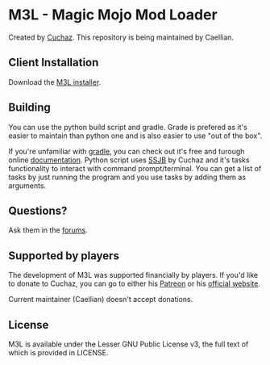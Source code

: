 
M3L - Magic Mojo Mod Loader
===========================
Created by [Cuchaz](http://www.cuchazinteractive.com/m3l).
This repository is being maintained by Caellian.

Client Installation
-------------------
Download the [M3L installer](http://www.cuchazinteractive.com/m3l).

Building
--------
You can use the python build script and gradle.
Grade is prefered as it's easier to maintain than python one and is also easier to use "out of the box".

If you're unfamiliar with [gradle](https://gradle.org/), you can check out it's free and turough online [documentation](https://docs.gradle.org/current/userguide/userguide.html).
Python script uses [SSJB](https://bitbucket.org/cuchaz/ssjb) by Cuchaz and it's tasks functionality to interact with command prompt/terminal. You can get a list of tasks by just running the program and you use tasks by adding them as arguments.

Questions?
----------
Ask them in the [forums](http://www.cuchazinteractive.com/forums/categories/m3l-discussion).

Supported by players
--------------------
The development of M3L was supported financially by players.
If you'd like to donate to Cuchaz, you can go to either his [Patreon](https://www.patreon.com/cuchaz) or his [official website](http://www.cuchazinteractive.com/donate.php).

Current maintainer (Caellian) doesn't accept donations.

License
-------
M3L is available under the Lesser GNU Public License v3,
the full text of which is provided in LICENSE.
